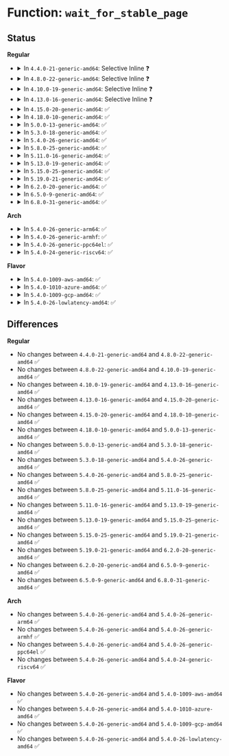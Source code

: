 # Function: <code>wait_for_stable_page</code>

## Status
<b>Regular</b>
<ul>
<li>
<details>
<summary>In <code>4.4.0-21-generic-amd64</code>: Selective Inline ❓</summary>

```c
void wait_for_stable_page(struct page * page)
```

```json
{
  "name": "wait_for_stable_page",
  "collision_type": "Unique Global",
  "inline_type": "Selective",
  "funcs": [
    {
      "addr": 18446744071580519248,
      "name": "wait_for_stable_page",
      "external": true,
      "loc": "mm/page-writeback.c:2812",
      "file": "mm/page-writeback.c",
      "inline": "not declared, inlined",
      "caller_inline": [],
      "caller_func": [
        "mm/filemap.c:filemap_page_mkwrite",
        "mm/filemap.c:grab_cache_page_write_begin",
        "fs/buffer.c:block_page_mkwrite",
        "fs/ext4/inode.c:ext4_write_begin",
        "fs/ext4/inode.c:ext4_da_write_begin",
        "fs/ext4/inode.c:ext4_page_mkwrite"
      ]
    }
  ],
  "symbols": [
    {
      "addr": 18446744071580519248,
      "name": "wait_for_stable_page",
      "section": ".text",
      "bind": "STB_GLOBAL",
      "size": 100
    }
  ]
}
```
</details>
</li>
<li>
<details>
<summary>In <code>4.8.0-22-generic-amd64</code>: Selective Inline ❓</summary>

```c
void wait_for_stable_page(struct page * page)
```

```json
{
  "name": "wait_for_stable_page",
  "collision_type": "Unique Global",
  "inline_type": "Selective",
  "funcs": [
    {
      "addr": 18446744071580605184,
      "name": "wait_for_stable_page",
      "external": true,
      "loc": "mm/page-writeback.c:2872",
      "file": "mm/page-writeback.c",
      "inline": "not declared, inlined",
      "caller_inline": [],
      "caller_func": [
        "mm/filemap.c:grab_cache_page_write_begin",
        "mm/filemap.c:filemap_page_mkwrite",
        "fs/buffer.c:block_page_mkwrite",
        "fs/iomap.c:iomap_page_mkwrite",
        "fs/ext4/inode.c:ext4_page_mkwrite",
        "fs/ext4/inode.c:ext4_da_write_begin",
        "fs/ext4/inode.c:ext4_write_begin"
      ]
    }
  ],
  "symbols": [
    {
      "addr": 18446744071580605184,
      "name": "wait_for_stable_page",
      "section": ".text",
      "bind": "STB_GLOBAL",
      "size": 100
    }
  ]
}
```
</details>
</li>
<li>
<details>
<summary>In <code>4.10.0-19-generic-amd64</code>: Selective Inline ❓</summary>

```c
void wait_for_stable_page(struct page * page)
```

```json
{
  "name": "wait_for_stable_page",
  "collision_type": "Unique Global",
  "inline_type": "Selective",
  "funcs": [
    {
      "addr": 18446744071580672096,
      "name": "wait_for_stable_page",
      "external": true,
      "loc": "mm/page-writeback.c:2839",
      "file": "mm/page-writeback.c",
      "inline": "not declared, inlined",
      "caller_inline": [],
      "caller_func": [
        "mm/filemap.c:grab_cache_page_write_begin",
        "mm/filemap.c:filemap_page_mkwrite",
        "fs/buffer.c:block_page_mkwrite",
        "fs/iomap.c:iomap_page_mkwrite",
        "fs/ext4/inode.c:ext4_page_mkwrite",
        "fs/ext4/inode.c:ext4_da_write_begin",
        "fs/ext4/inode.c:ext4_write_begin"
      ]
    }
  ],
  "symbols": [
    {
      "addr": 18446744071580672096,
      "name": "wait_for_stable_page",
      "section": ".text",
      "bind": "STB_GLOBAL",
      "size": 100
    }
  ]
}
```
</details>
</li>
<li>
<details>
<summary>In <code>4.13.0-16-generic-amd64</code>: Selective Inline ❓</summary>

```c
void wait_for_stable_page(struct page * page)
```

```json
{
  "name": "wait_for_stable_page",
  "collision_type": "Unique Global",
  "inline_type": "Selective",
  "funcs": [
    {
      "addr": 18446744071580705360,
      "name": "wait_for_stable_page",
      "external": true,
      "loc": "mm/page-writeback.c:2848",
      "file": "mm/page-writeback.c",
      "inline": "not declared, inlined",
      "caller_inline": [],
      "caller_func": [
        "mm/filemap.c:grab_cache_page_write_begin",
        "mm/filemap.c:filemap_page_mkwrite",
        "fs/buffer.c:block_page_mkwrite",
        "fs/iomap.c:iomap_page_mkwrite",
        "fs/ext4/inode.c:ext4_page_mkwrite",
        "fs/ext4/inode.c:ext4_da_write_begin",
        "fs/ext4/inode.c:ext4_write_begin"
      ]
    }
  ],
  "symbols": [
    {
      "addr": 18446744071580705360,
      "name": "wait_for_stable_page",
      "section": ".text",
      "bind": "STB_GLOBAL",
      "size": 99
    }
  ]
}
```
</details>
</li>
<li>
<details>
<summary>In <code>4.15.0-20-generic-amd64</code>: ✅</summary>

```c
void wait_for_stable_page(struct page * page)
```

```json
{
  "name": "wait_for_stable_page",
  "collision_type": "Unique Global",
  "inline_type": "No",
  "funcs": [
    {
      "addr": 18446744071580790880,
      "name": "wait_for_stable_page",
      "external": true,
      "loc": "mm/page-writeback.c:2831",
      "file": "mm/page-writeback.c",
      "inline": "seen, unknown",
      "caller_inline": [],
      "caller_func": [
        "mm/filemap.c:grab_cache_page_write_begin",
        "mm/filemap.c:filemap_page_mkwrite",
        "fs/buffer.c:block_page_mkwrite",
        "fs/iomap.c:iomap_page_mkwrite",
        "fs/ext4/inode.c:ext4_page_mkwrite",
        "fs/ext4/inode.c:ext4_da_write_begin",
        "fs/ext4/inode.c:ext4_write_begin"
      ]
    }
  ],
  "symbols": [
    {
      "addr": 18446744071580790880,
      "name": "wait_for_stable_page",
      "section": ".text",
      "bind": "STB_GLOBAL",
      "size": 114
    }
  ]
}
```
</details>
</li>
<li>
<details>
<summary>In <code>4.18.0-10-generic-amd64</code>: ✅</summary>

```c
void wait_for_stable_page(struct page * page)
```

```json
{
  "name": "wait_for_stable_page",
  "collision_type": "Unique Global",
  "inline_type": "No",
  "funcs": [
    {
      "addr": 18446744071580927248,
      "name": "wait_for_stable_page",
      "external": true,
      "loc": "mm/page-writeback.c:2828",
      "file": "mm/page-writeback.c",
      "inline": "seen, unknown",
      "caller_inline": [],
      "caller_func": [
        "mm/filemap.c:grab_cache_page_write_begin",
        "mm/filemap.c:filemap_page_mkwrite",
        "fs/buffer.c:block_page_mkwrite",
        "fs/iomap.c:iomap_page_mkwrite",
        "fs/ext4/inode.c:ext4_page_mkwrite",
        "fs/ext4/inode.c:ext4_da_write_begin",
        "fs/ext4/inode.c:ext4_write_begin"
      ]
    }
  ],
  "symbols": [
    {
      "addr": 18446744071580927248,
      "name": "wait_for_stable_page",
      "section": ".text",
      "bind": "STB_GLOBAL",
      "size": 114
    }
  ]
}
```
</details>
</li>
<li>
<details>
<summary>In <code>5.0.0-13-generic-amd64</code>: ✅</summary>

```c
void wait_for_stable_page(struct page * page)
```

```json
{
  "name": "wait_for_stable_page",
  "collision_type": "Unique Global",
  "inline_type": "No",
  "funcs": [
    {
      "addr": 18446744071581003264,
      "name": "wait_for_stable_page",
      "external": true,
      "loc": "mm/page-writeback.c:2811",
      "file": "mm/page-writeback.c",
      "inline": "seen, unknown",
      "caller_inline": [],
      "caller_func": [
        "mm/filemap.c:grab_cache_page_write_begin",
        "mm/filemap.c:filemap_page_mkwrite",
        "fs/buffer.c:block_page_mkwrite",
        "fs/iomap.c:iomap_page_mkwrite",
        "fs/ext4/inode.c:ext4_page_mkwrite",
        "fs/ext4/inode.c:ext4_da_write_begin",
        "fs/ext4/inode.c:ext4_write_begin"
      ]
    }
  ],
  "symbols": [
    {
      "addr": 18446744071581003264,
      "name": "wait_for_stable_page",
      "section": ".text",
      "bind": "STB_GLOBAL",
      "size": 114
    }
  ]
}
```
</details>
</li>
<li>
<details>
<summary>In <code>5.3.0-18-generic-amd64</code>: ✅</summary>

```c
void wait_for_stable_page(struct page * page)
```

```json
{
  "name": "wait_for_stable_page",
  "collision_type": "Unique Global",
  "inline_type": "No",
  "funcs": [
    {
      "addr": 18446744071581066672,
      "name": "wait_for_stable_page",
      "external": true,
      "loc": "mm/page-writeback.c:2831",
      "file": "mm/page-writeback.c",
      "inline": "seen, unknown",
      "caller_inline": [],
      "caller_func": [
        "mm/filemap.c:grab_cache_page_write_begin",
        "mm/filemap.c:filemap_page_mkwrite",
        "fs/buffer.c:block_page_mkwrite",
        "fs/iomap/buffered-io.c:iomap_page_mkwrite",
        "fs/ext4/inode.c:ext4_page_mkwrite",
        "fs/ext4/inode.c:ext4_da_write_begin",
        "fs/ext4/inode.c:ext4_write_begin"
      ]
    }
  ],
  "symbols": [
    {
      "addr": 18446744071581066672,
      "name": "wait_for_stable_page",
      "section": ".text",
      "bind": "STB_GLOBAL",
      "size": 91
    }
  ]
}
```
</details>
</li>
<li>
<details>
<summary>In <code>5.4.0-26-generic-amd64</code>: ✅</summary>

```c
void wait_for_stable_page(struct page * page)
```

```json
{
  "name": "wait_for_stable_page",
  "collision_type": "Unique Global",
  "inline_type": "No",
  "funcs": [
    {
      "addr": 18446744071581122640,
      "name": "wait_for_stable_page",
      "external": true,
      "loc": "mm/page-writeback.c:2842",
      "file": "mm/page-writeback.c",
      "inline": "seen, unknown",
      "caller_inline": [],
      "caller_func": [
        "mm/filemap.c:grab_cache_page_write_begin",
        "mm/filemap.c:filemap_page_mkwrite",
        "fs/buffer.c:block_page_mkwrite",
        "fs/iomap/buffered-io.c:iomap_page_mkwrite",
        "fs/ext4/inode.c:ext4_page_mkwrite",
        "fs/ext4/inode.c:ext4_da_write_begin",
        "fs/ext4/inode.c:ext4_write_begin"
      ]
    }
  ],
  "symbols": [
    {
      "addr": 18446744071581122640,
      "name": "wait_for_stable_page",
      "section": ".text",
      "bind": "STB_GLOBAL",
      "size": 91
    }
  ]
}
```
</details>
</li>
<li>
<details>
<summary>In <code>5.8.0-25-generic-amd64</code>: ✅</summary>

```c
void wait_for_stable_page(struct page * page)
```

```json
{
  "name": "wait_for_stable_page",
  "collision_type": "Unique Global",
  "inline_type": "No",
  "funcs": [
    {
      "addr": 18446744071581310272,
      "name": "wait_for_stable_page",
      "external": true,
      "loc": "mm/page-writeback.c:2852",
      "file": "mm/page-writeback.c",
      "inline": "seen, unknown",
      "caller_inline": [],
      "caller_func": [
        "mm/filemap.c:grab_cache_page_write_begin",
        "mm/filemap.c:filemap_page_mkwrite",
        "fs/buffer.c:block_page_mkwrite",
        "fs/iomap/buffered-io.c:iomap_page_mkwrite",
        "fs/ext4/inode.c:ext4_page_mkwrite",
        "fs/ext4/inode.c:ext4_da_write_begin",
        "fs/ext4/inode.c:ext4_write_begin"
      ]
    }
  ],
  "symbols": [
    {
      "addr": 18446744071581310272,
      "name": "wait_for_stable_page",
      "section": ".text",
      "bind": "STB_GLOBAL",
      "size": 119
    }
  ]
}
```
</details>
</li>
<li>
<details>
<summary>In <code>5.11.0-16-generic-amd64</code>: ✅</summary>

```c
void wait_for_stable_page(struct page * page)
```

```json
{
  "name": "wait_for_stable_page",
  "collision_type": "Unique Global",
  "inline_type": "No",
  "funcs": [
    {
      "addr": 18446744071581348368,
      "name": "wait_for_stable_page",
      "external": true,
      "loc": "mm/page-writeback.c:2844",
      "file": "mm/page-writeback.c",
      "inline": "seen, unknown",
      "caller_inline": [],
      "caller_func": [
        "mm/filemap.c:grab_cache_page_write_begin",
        "mm/filemap.c:filemap_page_mkwrite",
        "fs/buffer.c:block_page_mkwrite",
        "fs/iomap/buffered-io.c:iomap_page_mkwrite",
        "fs/ext4/inode.c:ext4_page_mkwrite",
        "fs/ext4/inode.c:ext4_da_write_begin",
        "fs/ext4/inode.c:ext4_write_begin"
      ]
    }
  ],
  "symbols": [
    {
      "addr": 18446744071581348368,
      "name": "wait_for_stable_page",
      "section": ".text",
      "bind": "STB_GLOBAL",
      "size": 48
    }
  ]
}
```
</details>
</li>
<li>
<details>
<summary>In <code>5.13.0-19-generic-amd64</code>: ✅</summary>

```c
void wait_for_stable_page(struct page * page)
```

```json
{
  "name": "wait_for_stable_page",
  "collision_type": "Unique Global",
  "inline_type": "No",
  "funcs": [
    {
      "addr": 18446744071581367488,
      "name": "wait_for_stable_page",
      "external": true,
      "loc": "mm/page-writeback.c:2857",
      "file": "mm/page-writeback.c",
      "inline": "seen, unknown",
      "caller_inline": [],
      "caller_func": [
        "mm/filemap.c:grab_cache_page_write_begin",
        "mm/filemap.c:filemap_page_mkwrite",
        "fs/buffer.c:block_page_mkwrite",
        "fs/iomap/buffered-io.c:iomap_page_mkwrite",
        "fs/ext4/inode.c:ext4_page_mkwrite",
        "fs/ext4/inode.c:ext4_da_write_begin",
        "fs/ext4/inode.c:ext4_write_begin"
      ]
    }
  ],
  "symbols": [
    {
      "addr": 18446744071581367488,
      "name": "wait_for_stable_page",
      "section": ".text",
      "bind": "STB_GLOBAL",
      "size": 48
    }
  ]
}
```
</details>
</li>
<li>
<details>
<summary>In <code>5.15.0-25-generic-amd64</code>: ✅</summary>

```c
void wait_for_stable_page(struct page * page)
```

```json
{
  "name": "wait_for_stable_page",
  "collision_type": "Unique Global",
  "inline_type": "No",
  "funcs": [
    {
      "addr": 18446744071581615920,
      "name": "wait_for_stable_page",
      "external": true,
      "loc": "mm/page-writeback.c:2912",
      "file": "mm/page-writeback.c",
      "inline": "seen, unknown",
      "caller_inline": [],
      "caller_func": [
        "mm/filemap.c:grab_cache_page_write_begin",
        "mm/filemap.c:filemap_page_mkwrite",
        "fs/buffer.c:block_page_mkwrite",
        "fs/iomap/buffered-io.c:iomap_page_mkwrite",
        "fs/ext4/inode.c:ext4_page_mkwrite",
        "fs/ext4/inode.c:ext4_da_write_begin",
        "fs/ext4/inode.c:ext4_write_begin"
      ]
    }
  ],
  "symbols": [
    {
      "addr": 18446744071581615920,
      "name": "wait_for_stable_page",
      "section": ".text",
      "bind": "STB_GLOBAL",
      "size": 48
    }
  ]
}
```
</details>
</li>
<li>
<details>
<summary>In <code>5.19.0-21-generic-amd64</code>: ✅</summary>

```c
void wait_for_stable_page(struct page * page)
```

```json
{
  "name": "wait_for_stable_page",
  "collision_type": "Unique Global",
  "inline_type": "No",
  "funcs": [
    {
      "addr": 18446744071581994064,
      "name": "wait_for_stable_page",
      "external": true,
      "loc": "mm/folio-compat.c:36",
      "file": "mm/folio-compat.c",
      "inline": "seen, unknown",
      "caller_inline": [],
      "caller_func": [
        "fs/buffer.c:block_page_mkwrite",
        "fs/ext4/inode.c:ext4_page_mkwrite",
        "fs/ext4/inode.c:ext4_da_write_begin",
        "fs/ext4/inode.c:ext4_write_begin"
      ]
    }
  ],
  "symbols": [
    {
      "addr": 18446744071581994064,
      "name": "wait_for_stable_page",
      "section": ".text",
      "bind": "STB_GLOBAL",
      "size": 91
    }
  ]
}
```
</details>
</li>
<li>
<details>
<summary>In <code>6.2.0-20-generic-amd64</code>: ✅</summary>

```c
void wait_for_stable_page(struct page * page)
```

```json
{
  "name": "wait_for_stable_page",
  "collision_type": "Unique Global",
  "inline_type": "No",
  "funcs": [
    {
      "addr": 18446744071582430448,
      "name": "wait_for_stable_page",
      "external": true,
      "loc": "mm/folio-compat.c:36",
      "file": "mm/folio-compat.c",
      "inline": "seen, unknown",
      "caller_inline": [],
      "caller_func": [
        "fs/buffer.c:block_page_mkwrite",
        "fs/ext4/inode.c:ext4_page_mkwrite",
        "fs/ext4/inode.c:ext4_da_write_begin",
        "fs/ext4/inode.c:ext4_write_begin"
      ]
    }
  ],
  "symbols": [
    {
      "addr": 18446744071582430448,
      "name": "wait_for_stable_page",
      "section": ".text",
      "bind": "STB_GLOBAL",
      "size": 91
    }
  ]
}
```
</details>
</li>
<li>
<details>
<summary>In <code>6.5.0-9-generic-amd64</code>: ✅</summary>

```c
void wait_for_stable_page(struct page * page)
```

```json
{
  "name": "wait_for_stable_page",
  "collision_type": "Unique Global",
  "inline_type": "No",
  "funcs": [
    {
      "addr": 18446744071582635680,
      "name": "wait_for_stable_page",
      "external": true,
      "loc": "mm/folio-compat.c:37",
      "file": "mm/folio-compat.c",
      "inline": "seen, unknown",
      "caller_inline": [],
      "caller_func": []
    }
  ],
  "symbols": [
    {
      "addr": 18446744071582635680,
      "name": "wait_for_stable_page",
      "section": ".text",
      "bind": "STB_GLOBAL",
      "size": 106
    }
  ]
}
```
</details>
</li>
<li>
<details>
<summary>In <code>6.8.0-31-generic-amd64</code>: ✅</summary>

```c
void wait_for_stable_page(struct page * page)
```

```json
{
  "name": "wait_for_stable_page",
  "collision_type": "Unique Global",
  "inline_type": "No",
  "funcs": [
    {
      "addr": 18446744071582807040,
      "name": "wait_for_stable_page",
      "external": true,
      "loc": "mm/folio-compat.c:37",
      "file": "mm/folio-compat.c",
      "inline": "seen, unknown",
      "caller_inline": [],
      "caller_func": []
    }
  ],
  "symbols": [
    {
      "addr": 18446744071582807040,
      "name": "wait_for_stable_page",
      "section": ".text",
      "bind": "STB_GLOBAL",
      "size": 103
    }
  ]
}
```
</details>
</li>
</ul>
<b>Arch</b>
<ul>
<li>
<details>
<summary>In <code>5.4.0-26-generic-arm64</code>: ✅</summary>

```c
void wait_for_stable_page(struct page * page)
```

```json
{
  "name": "wait_for_stable_page",
  "collision_type": "Unique Global",
  "inline_type": "No",
  "funcs": [
    {
      "addr": 18446603336492494296,
      "name": "wait_for_stable_page",
      "external": true,
      "loc": "mm/page-writeback.c:2842",
      "file": "mm/page-writeback.c",
      "inline": "seen, unknown",
      "caller_inline": [],
      "caller_func": [
        "mm/filemap.c:grab_cache_page_write_begin",
        "mm/filemap.c:filemap_page_mkwrite",
        "fs/buffer.c:block_page_mkwrite",
        "fs/iomap/buffered-io.c:iomap_page_mkwrite",
        "fs/ext4/inode.c:ext4_page_mkwrite",
        "fs/ext4/inode.c:ext4_da_write_begin",
        "fs/ext4/inode.c:ext4_write_begin"
      ]
    }
  ],
  "symbols": [
    {
      "addr": 18446603336492494296,
      "name": "wait_for_stable_page",
      "section": ".text",
      "bind": "STB_GLOBAL",
      "size": 124
    }
  ]
}
```
</details>
</li>
<li>
<details>
<summary>In <code>5.4.0-26-generic-armhf</code>: ✅</summary>

```c
void wait_for_stable_page(struct page * page)
```

```json
{
  "name": "wait_for_stable_page",
  "collision_type": "Unique Global",
  "inline_type": "No",
  "funcs": [
    {
      "addr": 3226365336,
      "name": "wait_for_stable_page",
      "external": true,
      "loc": "mm/page-writeback.c:2842",
      "file": "mm/page-writeback.c",
      "inline": "seen, unknown",
      "caller_inline": [],
      "caller_func": [
        "mm/filemap.c:grab_cache_page_write_begin",
        "mm/filemap.c:filemap_page_mkwrite",
        "fs/buffer.c:block_page_mkwrite",
        "fs/iomap/buffered-io.c:iomap_page_mkwrite",
        "fs/ext4/inode.c:ext4_page_mkwrite",
        "fs/ext4/inode.c:ext4_da_write_begin",
        "fs/ext4/inode.c:ext4_write_begin"
      ]
    }
  ],
  "symbols": [
    {
      "addr": 3226365336,
      "name": "wait_for_stable_page",
      "section": ".text",
      "bind": "STB_GLOBAL",
      "size": 116
    }
  ]
}
```
</details>
</li>
<li>
<details>
<summary>In <code>5.4.0-26-generic-ppc64el</code>: ✅</summary>

```c
void wait_for_stable_page(struct page * page)
```

```json
{
  "name": "wait_for_stable_page",
  "collision_type": "Unique Global",
  "inline_type": "No",
  "funcs": [
    {
      "addr": 13835058055285781232,
      "name": "wait_for_stable_page",
      "external": true,
      "loc": "mm/page-writeback.c:2842",
      "file": "mm/page-writeback.c",
      "inline": "seen, unknown",
      "caller_inline": [],
      "caller_func": [
        "mm/filemap.c:grab_cache_page_write_begin",
        "mm/filemap.c:filemap_page_mkwrite",
        "fs/buffer.c:block_page_mkwrite",
        "fs/iomap/buffered-io.c:iomap_page_mkwrite",
        "fs/ext4/inode.c:ext4_page_mkwrite",
        "fs/ext4/inode.c:ext4_da_write_begin",
        "fs/ext4/inode.c:ext4_write_begin"
      ]
    }
  ],
  "symbols": [
    {
      "addr": 13835058055285781232,
      "name": "wait_for_stable_page",
      "section": ".text",
      "bind": "STB_GLOBAL",
      "size": 160
    }
  ]
}
```
</details>
</li>
<li>
<details>
<summary>In <code>5.4.0-24-generic-riscv64</code>: ✅</summary>

```c
void wait_for_stable_page(struct page * page)
```

```json
{
  "name": "wait_for_stable_page",
  "collision_type": "Unique Global",
  "inline_type": "No",
  "funcs": [
    {
      "addr": 18446743936272554934,
      "name": "wait_for_stable_page",
      "external": true,
      "loc": "mm/page-writeback.c:2842",
      "file": "mm/page-writeback.c",
      "inline": "seen, unknown",
      "caller_inline": [],
      "caller_func": [
        "mm/filemap.c:grab_cache_page_write_begin",
        "mm/filemap.c:filemap_page_mkwrite",
        "fs/buffer.c:block_page_mkwrite",
        "fs/iomap/buffered-io.c:iomap_page_mkwrite",
        "fs/ext4/inode.c:ext4_page_mkwrite",
        "fs/ext4/inode.c:ext4_da_write_begin",
        "fs/ext4/inode.c:ext4_write_begin"
      ]
    }
  ],
  "symbols": [
    {
      "addr": 18446743936272554934,
      "name": "wait_for_stable_page",
      "section": ".text",
      "bind": "STB_GLOBAL",
      "size": 102
    }
  ]
}
```
</details>
</li>
</ul>
<b>Flavor</b>
<ul>
<li>
<details>
<summary>In <code>5.4.0-1009-aws-amd64</code>: ✅</summary>

```c
void wait_for_stable_page(struct page * page)
```

```json
{
  "name": "wait_for_stable_page",
  "collision_type": "Unique Global",
  "inline_type": "No",
  "funcs": [
    {
      "addr": 18446744071581091488,
      "name": "wait_for_stable_page",
      "external": true,
      "loc": "mm/page-writeback.c:2842",
      "file": "mm/page-writeback.c",
      "inline": "seen, unknown",
      "caller_inline": [],
      "caller_func": [
        "mm/filemap.c:grab_cache_page_write_begin",
        "mm/filemap.c:filemap_page_mkwrite",
        "fs/buffer.c:block_page_mkwrite",
        "fs/iomap/buffered-io.c:iomap_page_mkwrite",
        "fs/ext4/inode.c:ext4_page_mkwrite",
        "fs/ext4/inode.c:ext4_da_write_begin",
        "fs/ext4/inode.c:ext4_write_begin"
      ]
    }
  ],
  "symbols": [
    {
      "addr": 18446744071581091488,
      "name": "wait_for_stable_page",
      "section": ".text",
      "bind": "STB_GLOBAL",
      "size": 91
    }
  ]
}
```
</details>
</li>
<li>
<details>
<summary>In <code>5.4.0-1010-azure-amd64</code>: ✅</summary>

```c
void wait_for_stable_page(struct page * page)
```

```json
{
  "name": "wait_for_stable_page",
  "collision_type": "Unique Global",
  "inline_type": "No",
  "funcs": [
    {
      "addr": 18446744071581038672,
      "name": "wait_for_stable_page",
      "external": true,
      "loc": "mm/page-writeback.c:2842",
      "file": "mm/page-writeback.c",
      "inline": "seen, unknown",
      "caller_inline": [],
      "caller_func": [
        "mm/filemap.c:grab_cache_page_write_begin",
        "mm/filemap.c:filemap_page_mkwrite",
        "fs/buffer.c:block_page_mkwrite",
        "fs/iomap/buffered-io.c:iomap_page_mkwrite",
        "fs/ext4/inode.c:ext4_page_mkwrite",
        "fs/ext4/inode.c:ext4_da_write_begin",
        "fs/ext4/inode.c:ext4_write_begin"
      ]
    }
  ],
  "symbols": [
    {
      "addr": 18446744071581038672,
      "name": "wait_for_stable_page",
      "section": ".text",
      "bind": "STB_GLOBAL",
      "size": 91
    }
  ]
}
```
</details>
</li>
<li>
<details>
<summary>In <code>5.4.0-1009-gcp-amd64</code>: ✅</summary>

```c
void wait_for_stable_page(struct page * page)
```

```json
{
  "name": "wait_for_stable_page",
  "collision_type": "Unique Global",
  "inline_type": "No",
  "funcs": [
    {
      "addr": 18446744071581082688,
      "name": "wait_for_stable_page",
      "external": true,
      "loc": "mm/page-writeback.c:2842",
      "file": "mm/page-writeback.c",
      "inline": "seen, unknown",
      "caller_inline": [],
      "caller_func": [
        "mm/filemap.c:grab_cache_page_write_begin",
        "mm/filemap.c:filemap_page_mkwrite",
        "fs/buffer.c:block_page_mkwrite",
        "fs/iomap/buffered-io.c:iomap_page_mkwrite",
        "fs/ext4/inode.c:ext4_page_mkwrite",
        "fs/ext4/inode.c:ext4_da_write_begin",
        "fs/ext4/inode.c:ext4_write_begin"
      ]
    }
  ],
  "symbols": [
    {
      "addr": 18446744071581082688,
      "name": "wait_for_stable_page",
      "section": ".text",
      "bind": "STB_GLOBAL",
      "size": 91
    }
  ]
}
```
</details>
</li>
<li>
<details>
<summary>In <code>5.4.0-26-lowlatency-amd64</code>: ✅</summary>

```c
void wait_for_stable_page(struct page * page)
```

```json
{
  "name": "wait_for_stable_page",
  "collision_type": "Unique Global",
  "inline_type": "No",
  "funcs": [
    {
      "addr": 18446744071581145632,
      "name": "wait_for_stable_page",
      "external": true,
      "loc": "mm/page-writeback.c:2842",
      "file": "mm/page-writeback.c",
      "inline": "seen, unknown",
      "caller_inline": [],
      "caller_func": [
        "mm/filemap.c:grab_cache_page_write_begin",
        "mm/filemap.c:filemap_page_mkwrite",
        "fs/buffer.c:block_page_mkwrite",
        "fs/iomap/buffered-io.c:iomap_page_mkwrite",
        "fs/ext4/inode.c:ext4_page_mkwrite",
        "fs/ext4/inode.c:ext4_da_write_begin",
        "fs/ext4/inode.c:ext4_write_begin"
      ]
    }
  ],
  "symbols": [
    {
      "addr": 18446744071581145632,
      "name": "wait_for_stable_page",
      "section": ".text",
      "bind": "STB_GLOBAL",
      "size": 91
    }
  ]
}
```
</details>
</li>
</ul>

## Differences
<b>Regular</b>
<ul>
<li>
No changes between <code>4.4.0-21-generic-amd64</code> and <code>4.8.0-22-generic-amd64</code> ✅
</li>
<li>
No changes between <code>4.8.0-22-generic-amd64</code> and <code>4.10.0-19-generic-amd64</code> ✅
</li>
<li>
No changes between <code>4.10.0-19-generic-amd64</code> and <code>4.13.0-16-generic-amd64</code> ✅
</li>
<li>
No changes between <code>4.13.0-16-generic-amd64</code> and <code>4.15.0-20-generic-amd64</code> ✅
</li>
<li>
No changes between <code>4.15.0-20-generic-amd64</code> and <code>4.18.0-10-generic-amd64</code> ✅
</li>
<li>
No changes between <code>4.18.0-10-generic-amd64</code> and <code>5.0.0-13-generic-amd64</code> ✅
</li>
<li>
No changes between <code>5.0.0-13-generic-amd64</code> and <code>5.3.0-18-generic-amd64</code> ✅
</li>
<li>
No changes between <code>5.3.0-18-generic-amd64</code> and <code>5.4.0-26-generic-amd64</code> ✅
</li>
<li>
No changes between <code>5.4.0-26-generic-amd64</code> and <code>5.8.0-25-generic-amd64</code> ✅
</li>
<li>
No changes between <code>5.8.0-25-generic-amd64</code> and <code>5.11.0-16-generic-amd64</code> ✅
</li>
<li>
No changes between <code>5.11.0-16-generic-amd64</code> and <code>5.13.0-19-generic-amd64</code> ✅
</li>
<li>
No changes between <code>5.13.0-19-generic-amd64</code> and <code>5.15.0-25-generic-amd64</code> ✅
</li>
<li>
No changes between <code>5.15.0-25-generic-amd64</code> and <code>5.19.0-21-generic-amd64</code> ✅
</li>
<li>
No changes between <code>5.19.0-21-generic-amd64</code> and <code>6.2.0-20-generic-amd64</code> ✅
</li>
<li>
No changes between <code>6.2.0-20-generic-amd64</code> and <code>6.5.0-9-generic-amd64</code> ✅
</li>
<li>
No changes between <code>6.5.0-9-generic-amd64</code> and <code>6.8.0-31-generic-amd64</code> ✅
</li>
</ul>
<b>Arch</b>
<ul>
<li>
No changes between <code>5.4.0-26-generic-amd64</code> and <code>5.4.0-26-generic-arm64</code> ✅
</li>
<li>
No changes between <code>5.4.0-26-generic-amd64</code> and <code>5.4.0-26-generic-armhf</code> ✅
</li>
<li>
No changes between <code>5.4.0-26-generic-amd64</code> and <code>5.4.0-26-generic-ppc64el</code> ✅
</li>
<li>
No changes between <code>5.4.0-26-generic-amd64</code> and <code>5.4.0-24-generic-riscv64</code> ✅
</li>
</ul>
<b>Flavor</b>
<ul>
<li>
No changes between <code>5.4.0-26-generic-amd64</code> and <code>5.4.0-1009-aws-amd64</code> ✅
</li>
<li>
No changes between <code>5.4.0-26-generic-amd64</code> and <code>5.4.0-1010-azure-amd64</code> ✅
</li>
<li>
No changes between <code>5.4.0-26-generic-amd64</code> and <code>5.4.0-1009-gcp-amd64</code> ✅
</li>
<li>
No changes between <code>5.4.0-26-generic-amd64</code> and <code>5.4.0-26-lowlatency-amd64</code> ✅
</li>
</ul>
